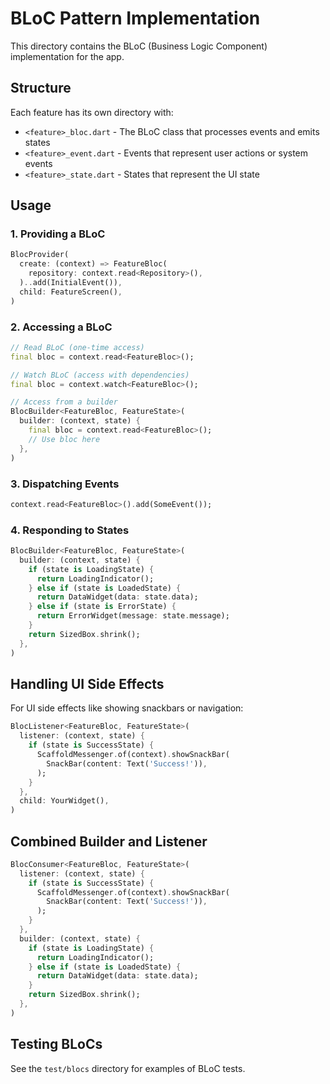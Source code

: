 # BLoC Pattern Implementation

This directory contains the BLoC (Business Logic Component) implementation for the app.

## Structure

Each feature has its own directory with:

- `<feature>_bloc.dart` - The BLoC class that processes events and emits states
- `<feature>_event.dart` - Events that represent user actions or system events
- `<feature>_state.dart` - States that represent the UI state

## Usage

### 1. Providing a BLoC

```dart
BlocProvider(
  create: (context) => FeatureBloc(
    repository: context.read<Repository>(),
  )..add(InitialEvent()),
  child: FeatureScreen(),
)
```

### 2. Accessing a BLoC

```dart
// Read BLoC (one-time access)
final bloc = context.read<FeatureBloc>();

// Watch BLoC (access with dependencies)
final bloc = context.watch<FeatureBloc>();

// Access from a builder
BlocBuilder<FeatureBloc, FeatureState>(
  builder: (context, state) {
    final bloc = context.read<FeatureBloc>();
    // Use bloc here
  },
)
```

### 3. Dispatching Events

```dart
context.read<FeatureBloc>().add(SomeEvent());
```

### 4. Responding to States

```dart
BlocBuilder<FeatureBloc, FeatureState>(
  builder: (context, state) {
    if (state is LoadingState) {
      return LoadingIndicator();
    } else if (state is LoadedState) {
      return DataWidget(data: state.data);
    } else if (state is ErrorState) {
      return ErrorWidget(message: state.message);
    }
    return SizedBox.shrink();
  },
)
```

## Handling UI Side Effects

For UI side effects like showing snackbars or navigation:

```dart
BlocListener<FeatureBloc, FeatureState>(
  listener: (context, state) {
    if (state is SuccessState) {
      ScaffoldMessenger.of(context).showSnackBar(
        SnackBar(content: Text('Success!')),
      );
    }
  },
  child: YourWidget(),
)
```

## Combined Builder and Listener

```dart
BlocConsumer<FeatureBloc, FeatureState>(
  listener: (context, state) {
    if (state is SuccessState) {
      ScaffoldMessenger.of(context).showSnackBar(
        SnackBar(content: Text('Success!')),
      );
    }
  },
  builder: (context, state) {
    if (state is LoadingState) {
      return LoadingIndicator();
    } else if (state is LoadedState) {
      return DataWidget(data: state.data);
    }
    return SizedBox.shrink();
  },
)
```

## Testing BLoCs

See the `test/blocs` directory for examples of BLoC tests.